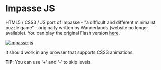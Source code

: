 # Impasse JS
HTML5 / CSS3 / JS port of Impasse - "a difficult and different
minimalist puzzle game" -  originally written by Wanderlands (website no longer available). You can play the original Flash version [here](https://kongregate.com/games/wanderlands/impasse).

[![impasse-js](https://f.cloud.github.com/assets/9873/936831/ec84cc40-00c4-11e3-9b40-306d39db5aa6.jpg)](https://szimek.github.io/impasse-js)

It should work in any browser that supports CSS3 animations.

__TIP__: You can use '+' and '-' to skip levels.